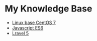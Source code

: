 # My Knowledge Base
* [Linux base CentOS 7](https://github.com/learninglife-d/note/tree/master/Linux)
* [Javascript ES6](https://github.com/learninglife-d/note/tree/master/javascript_ES6)
* [Lravel 5](https://github.com/learninglife-d/note/tree/master/laravel)
